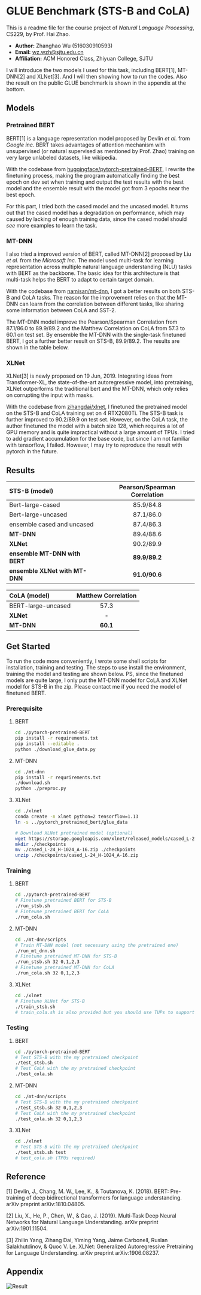 # GLUE Benchmark (STS-B and CoLA)

This is a readme file for the course project of *Natural Language Processing*, CS229, by Prof. Hai Zhao.

* **Author:** Zhanghao Wu (516030910593)
* **Email:** wz.wzh@sjtu.edu.cn
* **Affiliation:** ACM Honored Class, Zhiyuan College, SJTU

I will introduce the two models I used for this task, including BERT[1], MT-DNN[2] and XLNet[3]. And I will then showing how to run the codes. Also the result on the public GLUE benchmark is shown in the appendix at the bottom.

## Models
### Pretrained BERT

BERT[1] is a language representation model proposed by Devlin *et al.* from *Google inc*. BERT takes advantages of attention mechanism with unsupervised (or natural supervised as mentioned by Prof. Zhao) training on very large unlabeled datasets, like wikipedia.

With the codebase from [huggingface/pytorch-pretrained-BERT](https://github.com/huggingface/pytorch-pretrained-BERT.git), I rewrite the finetuning process, making the program automatically finding the best epoch on dev set when training and output the test results with the best model and the ensemble result with the model got from 3 epochs near the best epoch.

For this part, I tried both the cased model and the uncased model. It turns out that the cased model has a degradation on performance, which may caused by lacking of enough training data, since the cased model should *see* more examples to learn the task.

### MT-DNN

I also tried a improved version of BERT, called MT-DNN[2] proposed by Liu *et al.* from the *Microsoft Inc*. The model used multi-task for learning representation across multiple natural language understanding (NLU) tasks with BERT as the backbone. The basic idea for this architecture is that multi-task helps the BERT to adapt to certain target domain.

With the codebase from [namisan/mt-dnn](https://github.com/namisan/mt-dnn.git), I got a better results on both STS-B and CoLA tasks. The reason for the improvement relies on that the MT-DNN can learn from the correlation between different tasks, like sharing some information between CoLA and SST-2.

The MT-DNN model improve the Pearson/Spearman Correlation from 87.1/86.0 to 89.9/89.2 and the Matthew Correlation on CoLA from 57.3 to 60.1 on test set. By ensemble the MT-DNN with the single-task finetuned BERT, I got a further better result on STS-B, 89.9/89.2. The results are shown in the table below.

### XLNet

XLNet[3] is newly proposed on 19 Jun, 2019. Integrating ideas from Transformer-XL, the state-of-the-art autoregressive model, into pretraining, XLNet outperforms the traditional bert and the MT-DNN, which only relies on corrupting the input with masks.

With the codebase from [zihangdai/xlnet](https://github.com/zihangdai/xlnet.git), I finetuned the pretrained model on the STS-B and CoLA training set on 4 RTX2080Ti. The STS-B task is further improved to 90.2/89.9 on test set. However, on the CoLA task, the author finetuned the model with a batch size 128, which requires a lot of GPU memory and is quite impractical without a large amount of TPUs. I tried to add gradient accumulation for the base code, but since I am not familiar with tensorflow, I failed.  However, I may try to reproduce the result with pytorch in the future.

## Results
| STS-B (model) | Pearson/Spearman Correlation |
|:--------|:------:|
| Bert-large-cased                              |  85.9/84.8  |
| Bert-large-uncased                            |  87.1/86.0  |
| ensemble cased and uncased                    |  87.4/86.3  |
| **MT-DNN**                                    |  89.4/88.6  |
| **XLNet**                                     |  90.2/89.9  |
| **ensemble MT-DNN with BERT**                 |  **89.9/89.2**  |
| **ensemble XLNet with MT-DNN**                |  **91.0/90.6**  |

| CoLA (model) | Matthew Correlation |
|:---|:---:|
| BERT-large-uncased                             |  57.3       |
| **XLNet**                                      |    -        |
| **MT-DNN**                                     |  **60.1**   |


## Get Started
To run the code more conveniently, I wrote some shell scripts for installation, training and testing. The steps to use install the environment, training the model and testing are shown below. PS, since the finetuned models are quite large, I only put the MT-DNN model for CoLA and XLNet model for STS-B in the zip. Please contact me if you need the model of finetuned BERT.

### Prerequisite
1. BERT
   ```bash
   cd ./pytorch-pretrained-BERT
   pip install -r requirements.txt
   pip install --editable .
   python ./download_glue_data.py
   ```
2. MT-DNN
   ```bash
   cd ./mt-dnn
   pip install -r requrirements.txt
   ./download.sh
   python ./preproc.py
   ```

3. XLNet
    ```bash
   cd ./xlnet
   conda create -n xlnet python=2 tensorflow=1.13
   ln -s ../pytorch_pretrained_bert/glue_data

   # Download XLNet pretrained model (optional)
   wget https://storage.googleapis.com/xlnet/released_models/cased_L-24_H-1024_A-16.zip
   mkdir ./checkpoints
   mv ./cased_L-24_H-1024_A-16.zip ./checkpoints
   unzip ./checkpoints/cased_L-24_H-1024_A-16.zip
    ```

### Training
1. BERT
   ```bash
   cd ./pytorch-pretrained-BERT
   # Finetune pretrained BERT for STS-B
   ./run_stsb.sh
   # Finteune pretrained BERT for CoLA
   ./run_cola.sh
   ```
2. MT-DNN
   ```bash
   cd ./mt-dnn/scripts
   # Train MT-DNN model (not necessary using the pretrained one)
   ./run_mt_dnn.sh
   # Finetune pretrained MT-DNN for STS-B
   ./run_stsb.sh 32 0,1,2,3
   # Finetune pretrained MT-DNN for CoLA
   ./run_cola.sh 32 0,1,2,3
   ```

3. XLNet
    ```bash
    cd ./xlnet
    # Finetune XLNet for STS-B
    ./train_stsb.sh
    # train_cola.sh is also provided but you should use TUPs to support the train option: batch_size=128
    ```

   
### Testing
1. BERT
   ```bash
   cd ./pytorch-pretrained-BERT
   # Test STS-B with the my pretrained checkpoint
   ./test_stsb.sh
   # Test CoLA with the my pretrained checkpoint
   ./test_cola.sh
   ```
2. MT-DNN
   ```bash
   cd ./mt-dnn/scripts
   # Test STS-B with the my pretrained checkpoint
   ./test_stsb.sh 32 0,1,2,3
   # Test CoLA with the my pretrained checkpoint
   ./test_cola.sh 32 0,1,2,3
   ```
3. XLNet
    ```bash
    cd ./xlnet
    # Test STS-B with the my pretrained checkpoint
    ./test_stsb.sh test
    # test_cola.sh (TPUs required)
    ```
## Reference
[1] Devlin, J., Chang, M. W., Lee, K., & Toutanova, K. (2018). BERT: Pre-training of deep bidirectional transformers for language understanding. arXiv preprint arXiv:1810.04805.
 
[2] Liu, X., He, P., Chen, W., & Gao, J. (2019). Multi-Task Deep Neural Networks for Natural Language Understanding. arXiv preprint arXiv:1901.11504.

[3] Zhilin Yang, Zihang Dai, Yiming Yang, Jaime Carbonell, Ruslan Salakhutdinov, & Quoc V. Le. XLNet: Generalized Autoregressive Pretraining for Language Understanding. arXiv preprint arXiv:1906.08237.

## Appendix
![Result](glue_result.jpg)